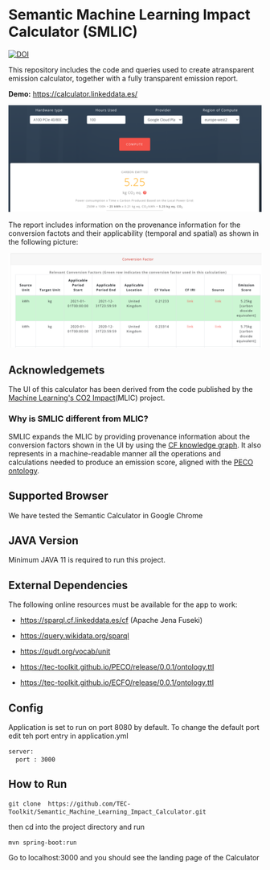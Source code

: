 # Semantic Machine Learning Impact Calculator (SMLIC)
[![DOI](https://zenodo.org/badge/610785307.svg)](https://zenodo.org/badge/latestdoi/610785307)

This repository includes the code and queries used to create atransparent emission calculator, together with a fully transparent emission report.

**Demo:** https://calculator.linkeddata.es/

<img src="images/calc.png"></img>

The report includes information on the provenance information for the conversion factots and their applicability (temporal and spatial) as shown in the following picture:

<img src="images/cf.png"></img>

## Acknowledgemets 

The UI of this calculator has been derived from the code published by the <a href="https://github.com/mlco2/impact">Machine Learning's CO2 Impact</a>(MLIC) project. 

### Why is SMLIC different from MLIC?
SMLIC expands the MLIC by providing provenance information about the conversion factors shown in the UI by using the [CF knowledge graph](https://github.com/EATS-UoA/cfkg). It also represents in a machine-readable manner all the operations and calculations needed to produce an emission score, aligned with the [PECO ontology](https://w3id.org/peco).

## Supported Browser

We have tested the Semantic Calculator in Google Chrome

## JAVA Version

Minimum JAVA 11 is required to run this project. 

## External Dependencies

The following online resources must be available for the app to work: 

- https://sparql.cf.linkeddata.es/cf (Apache Jena Fuseki)

- https://query.wikidata.org/sparql

- https://qudt.org/vocab/unit

- https://tec-toolkit.github.io/PECO/release/0.0.1/ontology.ttl

- https://tec-toolkit.github.io/ECFO/release/0.0.1/ontology.ttl

## Config

Application is set to run on port 8080 by default. To change the default port edit teh port entry in  application.yml 

````
server:
  port : 3000
````

## How to Run

````
git clone  https://github.com/TEC-Toolkit/Semantic_Machine_Learning_Impact_Calculator.git
````

then cd into the project directory and run 

````
mvn spring-boot:run
````

Go to localhost:3000 and you should see the landing page of the Calculator